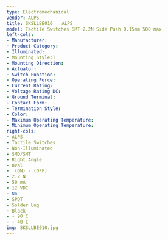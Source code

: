 ```yaml
---
type: Electromechanical
vendor: ALPS
title: SKSLLBE010　　ALPS
model: Tactile Switches SMT 2.2N Side Push 0.15mm 500 max
left-cols: 
- Manufacturer: 
- Product Category:
- Illuminated:
- Mounting Style:T
- Mounting Direction:
- Actuator:
- Switch Function:
- Operating Force:
- Current Rating:
- Voltage Rating DC:
- Ground Terminal:
- Contact Form:
- Termination Style:
- Color:
- Maximum Operating Temperature:
- Minimum Operating Temperature:
right-cols: 
- ALPS
- Tactile Switches
- Non-Illuminated
- SMD/SMT
- Right Angle
- Oval
-  (ON) - (OFF)
- 2.2 N
- 50 mA
- 12 VDC
- No
- SPDT
- Solder Lug
- Black
- + 90 C
- - 40 C
img: SKSLLBE010.jpg
---
```

